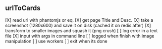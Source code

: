 urlToCards
----------

  [X] read url with phantomjs or eq.
  [X] get page Title and Desc.
  [X] take a screenshot (1280x600) and save it on disk (cached it on redis after)
  [X] transform to smaller images and squash it (png crush)
  [ ] log error in a text file
  [X] input with args in command line
  [ ] logged when finish with image manipulation
  [ ] use workers
  [ ] exit when its done
